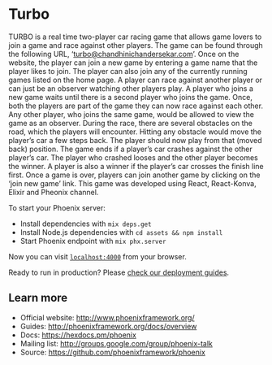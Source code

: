 # Turbo

TURBO is a real time two-player car racing game that allows game lovers to join a game and race against other players. The game can be found through the following URL, ‘turbo@chandhinichandersekar.com’. Once on the website, the player can join a new game by entering a game name that the player likes to join. The player can also join any of the currently running games listed on the home page. A player can race against another player or can just be an observer watching other players play. A player who joins a new game waits until there is a second player who joins the game. Once, both the players are part of the game they can now race against each other. Any other player, who joins the same game, would be allowed to view the game as an observer. During the race, there are several obstacles on the road, which the players will encounter. Hitting any obstacle would move the player’s car a few steps back. The player should now play from that (moved back) position. The game ends if a player’s car crashes against the other player’s car. The player who crashed looses and the other player becomes the winner. A player is also a winner if the player’s car crosses the finish line first. Once a game is over, players can join another game by clicking on the ‘join new game’ link. This game was developed using React, React-Konva, Elixir and Pheonix channel.

To start your Phoenix server:

  * Install dependencies with `mix deps.get`
  * Install Node.js dependencies with `cd assets && npm install`
  * Start Phoenix endpoint with `mix phx.server`

Now you can visit [`localhost:4000`](http://localhost:4000) from your browser.

Ready to run in production? Please [check our deployment guides](http://www.phoenixframework.org/docs/deployment).

## Learn more

  * Official website: http://www.phoenixframework.org/
  * Guides: http://phoenixframework.org/docs/overview
  * Docs: https://hexdocs.pm/phoenix
  * Mailing list: http://groups.google.com/group/phoenix-talk
  * Source: https://github.com/phoenixframework/phoenix
